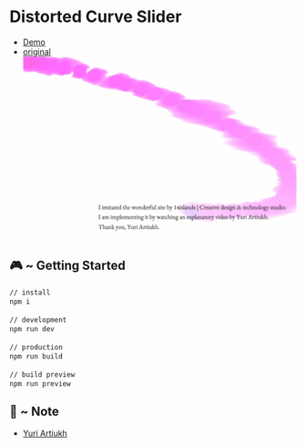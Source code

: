# Distorted Curve Slider

- [Demo](https://gotohiroki.github.io/watercolor-effect/dist/)
- [original](https://www.14islands.com/)
  <img src="screenshot.png">

## 🎮 ~ Getting Started

```
// install
npm i

// development
npm run dev

// production
npm run build

// build preview
npm run preview
```

## 📝 ~ Note<br />

- [Yuri Artiukh](https://www.youtube.com/watch?v=ggruH0fHPOM)
